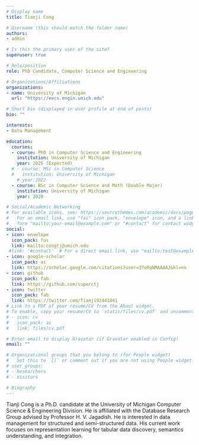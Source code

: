 ```yaml
---
# Display name
title: Tianji Cong

# Username (this should match the folder name)
authors:
- admin

# Is this the primary user of the site?
superuser: true

# Role/position
role: PhD Candidate, Computer Science and Engineering

# Organizations/Affiliations
organizations:
- name: University of Michigan
  url: "https://eecs.engin.umich.edu"

# Short bio (displayed in user profile at end of posts)
bio: ""

interests:
- Data Management

education:
  courses:
  - course: PhD in Computer Science and Engineering
    institution: University of Michigan
    year: 2025 (Expected)
  # - course: MSc in Computer Science
  #   institution: University of Michigan
    # year:2022
  - course: BSc in Computer Science and Math (Double Major)
    institution: University of Michigan
    year: 2020

# Social/Academic Networking
# For available icons, see: https://sourcethemes.com/academic/docs/page-builder/#icons
#   For an email link, use "fas" icon pack, "envelope" icon, and a link in the
#   form "mailto:your-email@example.com" or "#contact" for contact widget.
social:
- icon: envelope
  icon_pack: fas
  link: mailto:congtj@umich.edu
 #link: '#contact'  # For a direct email link, use "mailto:test@example.org".
- icon: google-scholar
  icon_pack: ai
  link: https://scholar.google.com/citations?user=3ToRqNMAAAAJ&hl=en
- icon: github
  icon_pack: fab
  link: https://github.com/superctj
- icon: twitter
  icon_pack: fab
  link: https://twitter.com/Tianji92441841
# Link to a PDF of your resume/CV from the About widget.
# To enable, copy your resume/CV to `static/files/cv.pdf` and uncomment the lines below.
# - icon: cv
#   icon_pack: ai
#   link: files/cv.pdf

# Enter email to display Gravatar (if Gravatar enabled in Config)
email: ""

# Organizational groups that you belong to (for People widget)
#   Set this to `[]` or comment out if you are not using People widget.
# user_groups:
# - Researchers
# - Visitors

# Biography
---
```


Tianji Cong is a Ph.D. candidate at the University of Michigan Computer Science & Engineering Division. He is affiliated with the Database Research Group advised by Professor H. V. Jagadish. He is interested in data management for structured and semi-structured data. His current work focuses on representation learning for tabular data discovery, semantics understanding, and integration.

<!-- I am a Ph.D. student in Computer Science and Engineering at the University of Michigan, advised by professor [H. V. Jagadish](https://web.eecs.umich.edu/~jag/). My primary research interest is in data management for semi-structured data. My current work focuses on data discovery and data integration in data lakes. I previously worked with professor [Atul Prakash](https://web.eecs.umich.edu/~aprakash/), investigating robustness and uncertainty of deep neural networks. -->